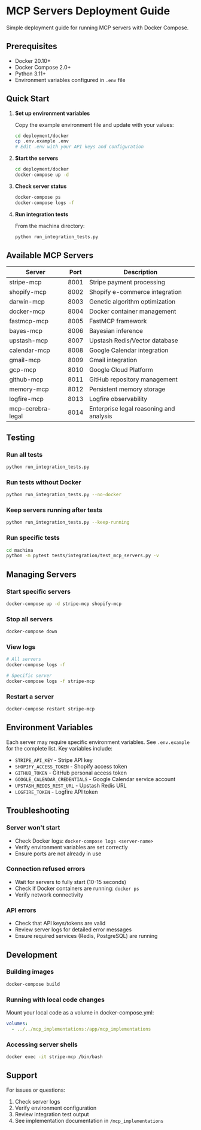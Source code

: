 # MCP Servers Deployment Guide

Simple deployment guide for running MCP servers with Docker Compose.

## Prerequisites

- Docker 20.10+
- Docker Compose 2.0+
- Python 3.11+
- Environment variables configured in `.env` file

## Quick Start

1. **Set up environment variables**

   Copy the example environment file and update with your values:
   ```bash
   cd deployment/docker
   cp .env.example .env
   # Edit .env with your API keys and configuration
   ```

2. **Start the servers**

   ```bash
   cd deployment/docker
   docker-compose up -d
   ```

3. **Check server status**

   ```bash
   docker-compose ps
   docker-compose logs -f
   ```

4. **Run integration tests**

   From the machina directory:
   ```bash
   python run_integration_tests.py
   ```

## Available MCP Servers

| Server | Port | Description |
|--------|------|-------------|
| stripe-mcp | 8001 | Stripe payment processing |
| shopify-mcp | 8002 | Shopify e-commerce integration |
| darwin-mcp | 8003 | Genetic algorithm optimization |
| docker-mcp | 8004 | Docker container management |
| fastmcp-mcp | 8005 | FastMCP framework |
| bayes-mcp | 8006 | Bayesian inference |
| upstash-mcp | 8007 | Upstash Redis/Vector database |
| calendar-mcp | 8008 | Google Calendar integration |
| gmail-mcp | 8009 | Gmail integration |
| gcp-mcp | 8010 | Google Cloud Platform |
| github-mcp | 8011 | GitHub repository management |
| memory-mcp | 8012 | Persistent memory storage |
| logfire-mcp | 8013 | Logfire observability |
| mcp-cerebra-legal | 8014 | Enterprise legal reasoning and analysis |

## Testing

### Run all tests
```bash
python run_integration_tests.py
```

### Run tests without Docker
```bash
python run_integration_tests.py --no-docker
```

### Keep servers running after tests
```bash
python run_integration_tests.py --keep-running
```

### Run specific tests
```bash
cd machina
python -m pytest tests/integration/test_mcp_servers.py -v
```

## Managing Servers

### Start specific servers
```bash
docker-compose up -d stripe-mcp shopify-mcp
```

### Stop all servers
```bash
docker-compose down
```

### View logs
```bash
# All servers
docker-compose logs -f

# Specific server
docker-compose logs -f stripe-mcp
```

### Restart a server
```bash
docker-compose restart stripe-mcp
```

## Environment Variables

Each server may require specific environment variables. See `.env.example` for the complete list. Key variables include:

- `STRIPE_API_KEY` - Stripe API key
- `SHOPIFY_ACCESS_TOKEN` - Shopify access token
- `GITHUB_TOKEN` - GitHub personal access token
- `GOOGLE_CALENDAR_CREDENTIALS` - Google Calendar service account
- `UPSTASH_REDIS_REST_URL` - Upstash Redis URL
- `LOGFIRE_TOKEN` - Logfire API token

## Troubleshooting

### Server won't start
- Check Docker logs: `docker-compose logs <server-name>`
- Verify environment variables are set correctly
- Ensure ports are not already in use

### Connection refused errors
- Wait for servers to fully start (10-15 seconds)
- Check if Docker containers are running: `docker ps`
- Verify network connectivity

### API errors
- Check that API keys/tokens are valid
- Review server logs for detailed error messages
- Ensure required services (Redis, PostgreSQL) are running

## Development

### Building images
```bash
docker-compose build
```

### Running with local code changes
Mount your local code as a volume in docker-compose.yml:
```yaml
volumes:
  - ../../mcp_implementations:/app/mcp_implementations
```

### Accessing server shells
```bash
docker exec -it stripe-mcp /bin/bash
```

## Support

For issues or questions:
1. Check server logs
2. Verify environment configuration
3. Review integration test output
4. See implementation documentation in `/mcp_implementations`
